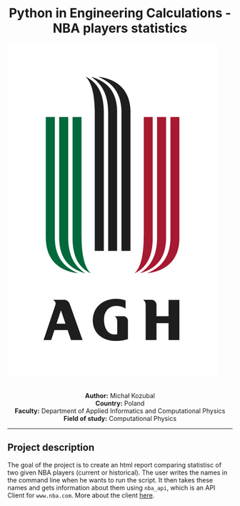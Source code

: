 # <div align="center"> Python in Engineering Calculations - NBA players statistics
  <img src = "img/agh.jpg"> </div>
  <div align="center">
  <br><b>Author:</b> Michał Kozubal
  <br><b>Country:</b> Poland
  <br><b>Faculty:</b> Department of Applied Informatics and Computational Physics
  <br><b>Field of study:</b> Computational Physics
</div >

___

## Project description

The goal of the project is to create an html report comparing statistisc of two given NBA players (current or historical). The user writes the names in the command line when he wants to run the script. It then takes these names and gets information about them using `nba_api`, which is an API Client for `www.nba.com`. More about the client [here](https://github.com/swar/nba_api/blob/master/README.md).
